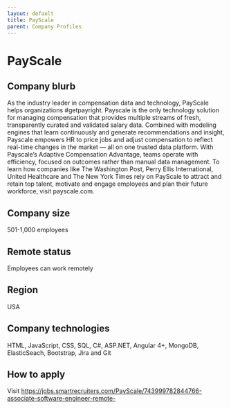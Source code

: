 ```yaml
---
layout: default
title: PayScale
parent: Company Profiles
---
```


# PayScale

## Company blurb

As the industry leader in compensation data and technology, PayScale helps organizations #getpayright. Payscale is the only technology solution for managing compensation that provides multiple streams of fresh, transparently curated and validated salary data. Combined with modeling engines that learn continuously and generate recommendations and insight, Payscale empowers HR to price jobs and adjust compensation to reflect real-time changes in the market — all on one trusted data platform. With Payscale’s Adaptive Compensation Advantage, teams operate with efficiency, focused on outcomes rather than manual data management. To learn how companies like The Washington Post, Perry Ellis International, United Healthcare and The New York Times rely on PayScale to attract and retain top talent, motivate and engage employees and plan their future workforce, visit payscale.com.  

## Company size

501-1,000 employees

## Remote status

Employees can work remotely

## Region

USA

## Company technologies

HTML, JavaScript, CSS, SQL, C#, ASP.NET, Angular 4+, MongoDB, ElasticSeach, Bootstrap, Jira and Git

## How to apply

Visit https://jobs.smartrecruiters.com/PayScale/743999782844766-associate-software-engineer-remote- 
